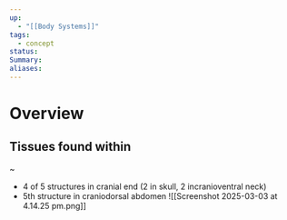 ```yaml
---
up:
  - "[[Body Systems]]"
tags:
  - concept
status: 
Summary: 
aliases:
---
```

# Overview
## Tissues found within
~
- 4 of 5 structures in cranial end (2 in skull, 2 incranioventral neck)
- 5th structure in craniodorsal abdomen
![[Screenshot 2025-03-03 at 4.14.25 pm.png]]
<!--SR:!2025-03-11,1,230-->